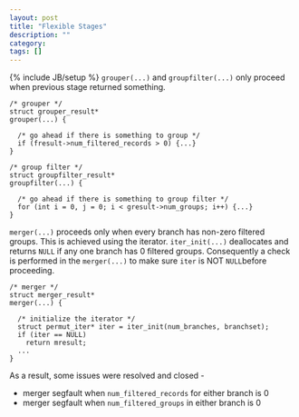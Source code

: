 ```yaml
---
layout: post
title: "Flexible Stages"
description: ""
category: 
tags: []
---
```

{% include JB/setup %}
`grouper(...)` and `groupfilter(...)` only proceed when previous stage returned something.

	/* grouper */
	struct grouper_result*
	grouper(...) {

	  /* go ahead if there is something to group */
	  if (fresult->num_filtered_records > 0) {...}    
	}

	/* group filter */
	struct groupfilter_result*
	groupfilter(...) {

	  /* go ahead if there is something to group filter */
	  for (int i = 0, j = 0; i < gresult->num_groups; i++) {...}
	}

`merger(...)` proceeds only when every branch has non-zero filtered
groups. This is achieved using the iterator.   `iter_init(...)`
deallocates and returns `NULL` if any one branch has 0 filtered groups.
Consequently a check is performed in the `merger(...)` to make sure
`iter` is NOT `NULL`before proceeding.

	/* merger */
	struct merger_result*
	merger(...) {

	  /* initialize the iterator */
	  struct permut_iter* iter = iter_init(num_branches, branchset);
	  if (iter == NULL)
	    return mresult;
	  ...
	}

As a result, some issues were resolved and closed - 

- merger segfault when `num_filtered_records` for either branch is 0  
- merger segfault when `num_filtered_groups` in either branch is 0
	
